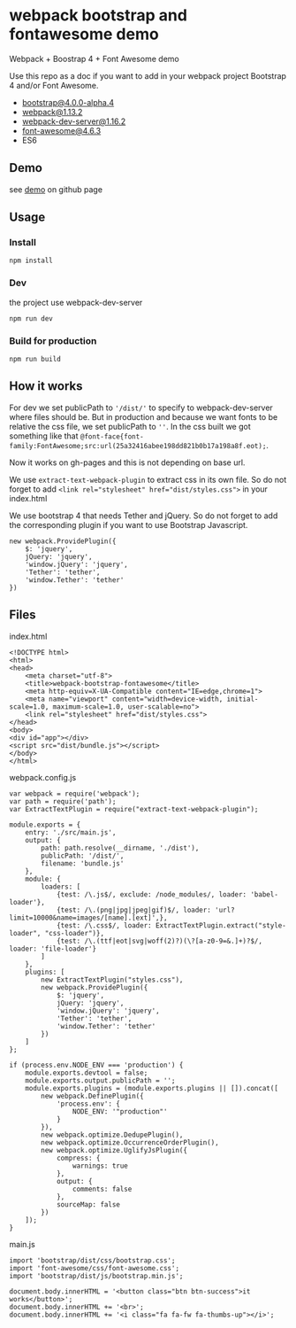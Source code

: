 # webpack bootstrap and fontawesome demo

Webpack + Boostrap 4 + Font Awesome demo

Use this repo as a doc if you want to add in your webpack project Bootstrap 4 and/or Font Awesome.

  - bootstrap@4.0.0-alpha.4
  - webpack@1.13.2
  - webpack-dev-server@1.16.2
  - font-awesome@4.6.3
  - ES6

## Demo

see [demo](https://guillaumevincent.github.io/webpack-bootstrap-fontawesome/) on github page

## Usage

### Install

    npm install
    
### Dev

the project use webpack-dev-server

    npm run dev
    
### Build for production

    npm run build
    
## How it works

For dev we set publicPath to `'/dist/'` to specify to webpack-dev-server where files should be.
But in production and because we want fonts to be relative the css file, we set publicPath to `''`.
In the css built we got something like that `@font-face{font-family:FontAwesome;src:url(25a32416abee198dd821b0b17a198a8f.eot);`.

Now it works on gh-pages and this is not depending on base url.

We use `extract-text-webpack-plugin` to extract css in its own file. So do not forget to add `<link rel="stylesheet" href="dist/styles.css">` in your index.html

We use bootstrap 4 that needs Tether and jQuery. So do not forget to add the corresponding plugin if you want to use Bootstrap Javascript.

    new webpack.ProvidePlugin({
        $: 'jquery',
        jQuery: 'jquery',
        'window.jQuery': 'jquery',
        'Tether': 'tether',
        'window.Tether': 'tether'
    })
 
## Files

index.html

    <!DOCTYPE html>
    <html>
    <head>
        <meta charset="utf-8">
        <title>webpack-bootstrap-fontawesome</title>
        <meta http-equiv=X-UA-Compatible content="IE=edge,chrome=1">
        <meta name="viewport" content="width=device-width, initial-scale=1.0, maximum-scale=1.0, user-scalable=no">
        <link rel="stylesheet" href="dist/styles.css">
    </head>
    <body>
    <div id="app"></div>
    <script src="dist/bundle.js"></script>
    </body>
    </html>

webpack.config.js
    
    var webpack = require('webpack');
    var path = require('path');
    var ExtractTextPlugin = require("extract-text-webpack-plugin");
    
    module.exports = {
        entry: './src/main.js',
        output: {
            path: path.resolve(__dirname, './dist'),
            publicPath: '/dist/',
            filename: 'bundle.js'
        },
        module: {
            loaders: [
                {test: /\.js$/, exclude: /node_modules/, loader: 'babel-loader'},
                {test: /\.(png|jpg|jpeg|gif)$/, loader: 'url?limit=10000&name=images/[name].[ext]',},
                {test: /\.css$/, loader: ExtractTextPlugin.extract("style-loader", "css-loader")},
                {test: /\.(ttf|eot|svg|woff(2)?)(\?[a-z0-9=&.]+)?$/, loader: 'file-loader'}
            ]
        },
        plugins: [
            new ExtractTextPlugin("styles.css"),
            new webpack.ProvidePlugin({
                $: 'jquery',
                jQuery: 'jquery',
                'window.jQuery': 'jquery',
                'Tether': 'tether',
                'window.Tether': 'tether'
            })
        ]
    };
    
    if (process.env.NODE_ENV === 'production') {
        module.exports.devtool = false;
        module.exports.output.publicPath = '';
        module.exports.plugins = (module.exports.plugins || []).concat([
            new webpack.DefinePlugin({
                'process.env': {
                    NODE_ENV: '"production"'
                }
            }),
            new webpack.optimize.DedupePlugin(),
            new webpack.optimize.OccurrenceOrderPlugin(),
            new webpack.optimize.UglifyJsPlugin({
                compress: {
                    warnings: true
                },
                output: {
                    comments: false
                },
                sourceMap: false
            })
        ]);
    }
    
main.js
    
    import 'bootstrap/dist/css/bootstrap.css';
    import 'font-awesome/css/font-awesome.css';
    import 'bootstrap/dist/js/bootstrap.min.js';
    
    document.body.innerHTML = '<button class="btn btn-success">it works</button>';
    document.body.innerHTML += '<br>';
    document.body.innerHTML += '<i class="fa fa-fw fa-thumbs-up"></i>';